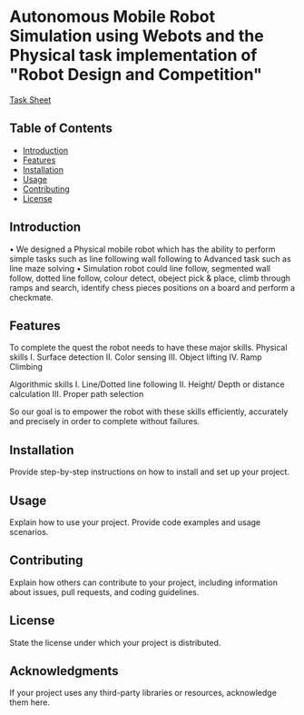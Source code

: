 
# Autonomous Mobile Robot Simulation using Webots and the Physical task implementation of "Robot Design and Competition"

[Task Sheet](Task_Description.pdf)


## Table of Contents

- [Introduction](#introduction)
- [Features](#features)
- [Installation](#installation)
- [Usage](#usage)
- [Contributing](#contributing)
- [License](#license)

## Introduction
• We designed a Physical mobile robot which has the ability to perform simple tasks such as line following wall following to Advanced task such as line maze solving
• Simulation robot could line follow, segmented wall follow, dotted line follow, colour detect, obeject pick & place, climb through ramps and search, identify chess pieces positions on a board and perform a checkmate.


## Features

To complete the quest the robot needs to have these major skills. 
 Physical skills 
I. Surface detection
II. Color sensing
III. Object lifting
IV. Ramp Climbing

Algorithmic skills 
I. Line/Dotted line following
II. Height/ Depth or distance calculation
III. Proper path selection

So our goal is to empower the robot with these skills efficiently, accurately and precisely in order to complete without failures. 

## Installation

Provide step-by-step instructions on how to install and set up your project.

## Usage

Explain how to use your project. Provide code examples and usage scenarios.

## Contributing

Explain how others can contribute to your project, including information about issues, pull requests, and coding guidelines.

## License

State the license under which your project is distributed.

## Acknowledgments

If your project uses any third-party libraries or resources, acknowledge them here.

